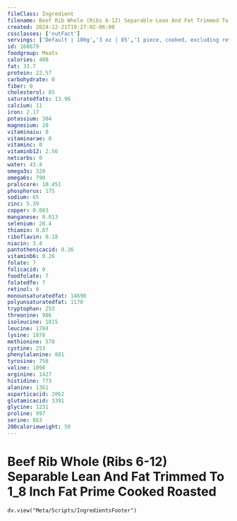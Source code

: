 ```yaml
---
fileClass: Ingredient
filename: Beef Rib Whole (Ribs 6-12) Separable Lean And Fat Trimmed To 1_8 Inch Fat Prime Cooked Roasted
created: 2024-12-21T19:27:02-06:00
cssclasses: ['nutFact']
servings: ['Default | 100g','3 oz | 85','1 piece, cooked, excluding refuse (yield from 1 lb raw meat with refuse) | 278']
id: 168679
foodgroup: Meats
calories: 400
fat: 33.7
protein: 22.57
carbohydrate: 0
fiber: 0
cholesterol: 85
saturatedfats: 13.96
calcium: 11
iron: 2.17
potassium: 304
magnesium: 20
vitaminaiu: 0
vitaminarae: 0
vitaminc: 0
vitaminb12: 2.56
netcarbs: 0
water: 43.4
omega3s: 320
omega6s: 790
pralscore: 10.451
phosphorus: 175
sodium: 65
zinc: 5.39
copper: 0.083
manganese: 0.013
selenium: 28.4
thiamin: 0.07
riboflavin: 0.18
niacin: 3.4
pantothenicacid: 0.36
vitaminb6: 0.26
folate: 7
folicacid: 0
foodfolate: 7
folatedfe: 7
retinol: 0
monounsaturatedfat: 14690
polyunsaturatedfat: 1170
tryptophan: 253
threonine: 986
isoleucine: 1015
leucine: 1784
lysine: 1878
methionine: 578
cystine: 253
phenylalanine: 881
tyrosine: 758
valine: 1098
arginine: 1427
histidine: 773
alanine: 1361
asparticacid: 2062
glutamicacid: 3391
glycine: 1231
proline: 997
serine: 863
200calorieweight: 50
---
```


# Beef Rib Whole (Ribs 6-12) Separable Lean And Fat Trimmed To 1_8 Inch Fat Prime Cooked Roasted

```dataviewjs
dv.view("Meta/Scripts/IngredientsFooter")
```